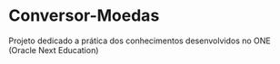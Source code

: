 # Conversor-Moedas
Projeto dedicado a prática dos conhecimentos desenvolvidos no ONE (Oracle Next Education)
